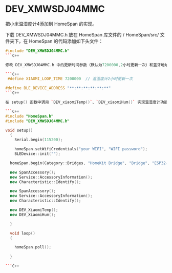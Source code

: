 # DEV_XMWSDJ04MMC
把小米温湿度计4添加到 HomeSpan 的实现。

下载 DEV_XMWSDJ04MMC.h 放在 HomeSpan 库文件的 / HomeSpan/src/ 文件夹下，在 HomeSpan 的代码添加如下头文件：

```C++
#include "DEV_XMWSDJ04MMC.h"
```C++

修改 DEV_XMWSDJ04MMC.h 中的更新时间参数（默认为7200000,2小时更新一次）和蓝牙地址信息。

```C++
 #define XIAOMI_LOOP_TIME 7200000  // 温湿度计2小时更新一次

#define BLE_DEVICE_ADDRESS "**:**:**:**:**:**"
```C++

在 setup() 函数中调用 `DEV_xiaomiTemp()`、`DEV_xiaomiHum()` 实现温湿度计功能（电池电量功能还在修改中）。

```C++
#include "HomeSpan.h"
#include "DEV_XMWSDJ04MMC.h"

void setup()
  {
    Serial.begin(115200);

    homeSpan.setWifiCredentials("your WIFI", "WIFI password");
    BLEDevice::init("");

  homeSpan.begin(Category::Bridges, "HomeKit Bridge", "Bridge", "ESP32-C3 mini"); 

  new SpanAccessory();
  new Service::AccessoryInformation();
  new Characteristic::Identify();

  new SpanAccessory();
  new Service::AccessoryInformation();
  new Characteristic::Identify();

  new DEV_XiaomiTemp();
  new DEV_XiaomiHum();

  }

  void loop()
  {

    homeSpan.poll();
    
  }

```C++

